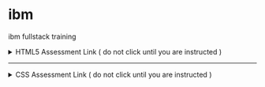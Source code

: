 # ibm
ibm fullstack training
<details>
  <summary> HTML5 Assessment Link ( do not click until you are instructed ) </summary>
  <a href="https://forms.gle/7UauzxnqMWgae7ZS9">Click Here for link</a>
</details>

<hr/>

<details>
  <summary> CSS Assessment Link ( do not click until you are instructed ) </summary>
  <a href="https://forms.gle/hcGJTzoDzFsAJDUj6">Click Here for link</a>
</details>
